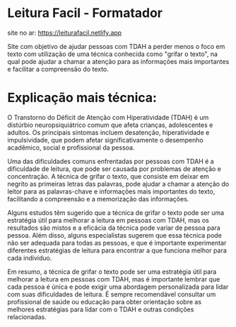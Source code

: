 # Leitura Facil - Formatador

site no ar: https://leiturafacil.netlify.app

Site com objetivo de ajudar pessoas com TDAH a perder menos o foco em texto com utilização de uma técnica conhecida como "grifar o texto", na qual pode ajudar a chamar a atenção para as informações mais importantes e facilitar a compreensão do texto.

# Explicação mais técnica:

O Transtorno do Déficit de Atenção com Hiperatividade (TDAH) é um distúrbio neuropsiquiátrico comum que afeta crianças, adolescentes e adultos. Os principais sintomas incluem desatenção, hiperatividade e impulsividade, que podem afetar significativamente o desempenho acadêmico, social e profissional da pessoa.

Uma das dificuldades comuns enfrentadas por pessoas com TDAH é a dificuldade de leitura, que pode ser causada por problemas de atenção e concentração. A técnica de grifar o texto, que consiste em deixar em negrito as primeiras letras das palavras, pode ajudar a chamar a atenção do leitor para as palavras-chave e informações mais importantes do texto, facilitando a compreensão e a memorização das informações.

Alguns estudos têm sugerido que a técnica de grifar o texto pode ser uma estratégia útil para melhorar a leitura em pessoas com TDAH, mas os resultados são mistos e a eficácia da técnica pode variar de pessoa para pessoa. Além disso, alguns especialistas sugerem que essa técnica pode não ser adequada para todas as pessoas, e que é importante experimentar diferentes estratégias de leitura para encontrar a que funciona melhor para cada indivíduo.

Em resumo, a técnica de grifar o texto pode ser uma estratégia útil para melhorar a leitura em pessoas com TDAH, mas é importante lembrar que cada pessoa é única e pode exigir uma abordagem personalizada para lidar com suas dificuldades de leitura. É sempre recomendável consultar um profissional de saúde ou educação para obter orientação sobre as melhores estratégias para lidar com o TDAH e outras condições relacionadas.
